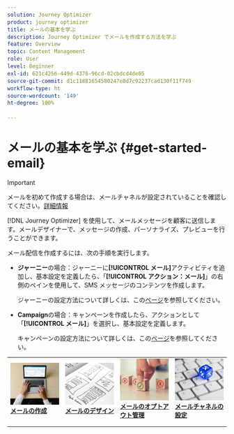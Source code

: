 ```yaml
---
solution: Journey Optimizer
product: journey optimizer
title: メールの基本を学ぶ
description: Journey Optimizer でメールを作成する方法を学ぶ
feature: Overview
topic: Content Management
role: User
level: Beginner
exl-id: 621c4256-449d-4376-96cd-02cbdcd4de05
source-git-commit: d1c11881654580247e8d7c92237cad130f11f749
workflow-type: ht
source-wordcount: '149'
ht-degree: 100%

---
```


# メールの基本を学ぶ {#get-started-email}

>[!IMPORTANT]
>
>メールを初めて作成する場合は、メールチャネルが設定されていることを確認してください。[詳細情報](email-settings.md)

[!DNL Journey Optimizer] を使用して、メールメッセージを顧客に送信します。メールデザイナーで、メッセージの作成、パーソナライズ、プレビューを行うことができます。

メール配信を作成するには、次の手順を実行します。

* **ジャーニー**&#x200B;の場合：ジャーニーに&#x200B;**[!UICONTROL メール]**&#x200B;アクティビティを追加し、基本設定を定義したら、「**[!UICONTROL アクション：メール]**」の右側のペインを使用して、SMS メッセージのコンテンツを作成します。

   ジャーニーの設定方法について詳しくは、この[ページ](../building-journeys/journey-gs.md)を参照してください。

* **Campaign**&#x200B;の場合：キャンペーンを作成したら、アクションとして「**[!UICONTROL メール]**」を選択し、基本設定を定義します。

   キャンペーンの設定方法について詳しくは、この[ページ](../campaigns/create-campaign.md#configure)を参照してください。

<table style="table-layout:fixed"><tr style="border: 0;">
<td>
<a href="create-email.md">
<img alt="リード" src="../assets/do-not-localize/email-create.jpeg">
</a>
<div><a href="create-email.md"><strong>メールの作成</strong>
</div>
<p>
</td>
<td>
<a href="get-started-email-design.md">
<img alt="低頻度" src="../assets/do-not-localize/email-design.jpg">
</a>
<div>
<a href="get-started-email-design.md"><strong>メールのデザイン</strong></a>
</div>
<p></td>
<td>
<a href="email-opt-out.md">
<img alt="検証" src="../assets/do-not-localize/email-opt-out.jpg">
</a>
<div>
<a href="email-opt-out.md"><strong>メールのオプトアウト管理</strong></a>
</div>
<p>
</td>
<td>
<a href="email-settings.md">
<img alt="検証" src="../assets/do-not-localize/email-config.jpg">
</a>
<div>
<a href="email-settings.md"><strong>メールチャネルの設定</strong></a>
</div>
<p>
</td>
</tr></table>
